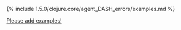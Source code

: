 {% include 1.5.0/clojure.core/agent_DASH_errors/examples.md %}

[Please add examples!](https://github.com/arrdem/grimoire/edit/master/_includes/1.6.0/clojure.core/agent_DASH_errors/examples.md)
